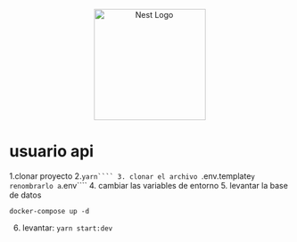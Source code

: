 <p align="center">
  <a href="http://nestjs.com/" target="blank"><img src="https://nestjs.com/img/logo-small.svg" width="200" alt="Nest Logo" /></a>
</p>

# usuario api

1.clonar proyecto
2.```yarn````
3. clonar el archivo ```.env.template``` y renombrarlo a ```.env````
4. cambiar las variables de entorno 
5. levantar la base de datos
```
docker-compose up -d
```
6. levantar: ```yarn start:dev```